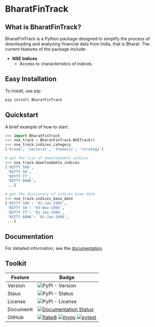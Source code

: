 # BharatFinTrack

## What is BharatFinTrack?
BharatFinTrack is a Python package designed to simplify the process of downloading and analyzing financial data from India, that is Bharat. The current features of the package include:

- **NSE Indices**
  - Access to characteristics of indices.


## Easy Installation

To install, use pip:

```bash
pip install BharatFinTrack
```

## Quickstart
A brief example of how to start:

```python
>>> import BharatFinTrack
>>> nse_track = BharatFinTrack.NSETrack()
>>> nse_track.indices_category
['broad', 'sectoral', 'thematic', 'strategy']

# get the list of downloadable indices
>>> nse_track.downloadable_indices
['NIFTY 500',
 'NIFTY 50',
 'NIFTY IT',
 'NIFTY BANK',
 ...]

# get the dictionary of indices base date
>>> nse_track.indices_base_date
{'NIFTY 500': '01-Jan-1995',
 'NIFTY 50': '03-Nov-1995',
 'NIFTY IT': '01-Jan-1996',
 'NIFTY BANK': '01-Jan-2000',
 ...}
```

## Documentation
For detailed information, see the [documentation](https://bharatfintrack.readthedocs.io/en/latest/).

## Toolkit

| Feature | Badge|
| --- | --- |
| Version | ![PyPI - Version](https://img.shields.io/pypi/v/BharatFinTrack) |
| Staus | ![PyPI - Status](https://img.shields.io/pypi/status/BharatFinTrack) |
| License | ![PyPI - License](https://img.shields.io/pypi/l/BharatFinTrack) |
| Documemt | [![Documentation Status](https://readthedocs.org/projects/bharatfintrack/badge/?version=latest)](https://bharatfintrack.readthedocs.io/en/latest/?badge=latest) |
| GitHub | [![flake8](https://github.com/debpal/BharatFinTrack/actions/workflows/linting.yml/badge.svg)](https://github.com/debpal/BharatFinTrack/actions/workflows/linting.yml) [![mypy](https://github.com/debpal/BharatFinTrack/actions/workflows/typing.yml/badge.svg)](https://github.com/debpal/BharatFinTrack/actions/workflows/typing.yml) [![pytest](https://github.com/debpal/BharatFinTrack/actions/workflows/testing.yml/badge.svg)](https://github.com/debpal/BharatFinTrack/actions/workflows/testing.yml)|
